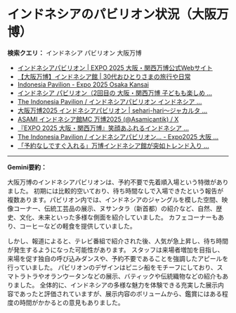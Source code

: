 # インドネシアのパビリオン状況（大阪万博）

**検索クエリ：** インドネシア パビリオン 大阪万博

- [インドネシアパビリオン | EXPO 2025 大阪・関西万博公式Webサイト](https://www.expo2025.or.jp/official-participant/indonesia/)
- [【大阪万博】インドネシア館 | 30代おひとりさまの旅行や日常](https://ameblo.jp/yrk0327/entry-12902904410.html)
- [Indonesia Pavilion - Expo 2025 Osaka Kansai](https://expo2025indonesia.id/)
- [インドネシア パビリオン（2回目の 大阪・関西万博 子どもも楽しめ ...](https://ameblo.jp/syenron1/entry-12908365440.html)
- [The Indonesia Pavilion / インドネシアパビリオン インドネシア ...](https://www.instagram.com/p/C6s6GRiu_ZW/)
- [大阪万博2025 インドネシアパビリオン | sehari-hari～ジャカルタ ...](https://ameblo.jp/eriko-spis-mix/entry-12923017773.html)
- [ASAMI インドネシア館MC 万博2025 (@Asamicantik) / X](https://x.com/asamicantik)
- [『EXPO 2025 大阪・関西万博』笑顔あふれるインドネシア ...](https://note.com/yamada_tourist/n/n27bea8822b97)
- [The Indonesia Pavilion / インドネシアパビリオン... - Expo2025 大阪 ...](https://www.facebook.com/expo2025japan/posts/-the-indonesia-pavilion-%E3%82%A4%E3%83%B3%E3%83%89%E3%83%8D%E3%82%B7%E3%82%A2%E3%83%91%E3%83%93%E3%83%AA%E3%82%AA%E3%83%B3%E3%82%A4%E3%83%B3%E3%83%89%E3%83%8D%E3%82%B7%E3%82%A2%E3%83%91%E3%83%93%E3%83%AA%E3%82%AA%E3%83%B3%E3%81%AF%E8%B1%8A%E3%81%8B%E3%81%AA%E5%8F%AF%E8%83%BD%E6%80%A7%E3%81%A8%E6%98%8E%E3%82%8B%E3%81%84%E6%98%8E%E6%97%A5%E3%81%B8%E3%81%AE%E5%B8%8C%E6%9C%9B%E3%82%92%E7%A7%98%E3%82%81%E3%81%9F%E5%9B%BD%E3%81%A8%E3%81%97%E3%81%A6%E3%81%A0%E3%81%91%E3%81%A7%E3%81%AA%E3%81%8F%E4%B8%96%E7%95%8C%E3%81%AE%E8%AA%BF/748797680759236/)
- [「予約なしですぐ入れる」万博インドネシア館が突如トレンド入り ...](https://news.yahoo.co.jp/articles/5ac41a84985753620ac4aabaae90943de3cb4c7f)


---

**Gemini要約：**

大阪万博のインドネシアパビリオンは、予約不要で先着順入場という特徴がありました。  初期には比較的空いており、待ち時間なしで入場できたという報告が複数あります。パビリオン内では、インドネシアのジャングルを模した空間、映像コーナー、伝統工芸品の展示、ヌサンタラ（新首都）の紹介など、自然、歴史、文化、未来といった多様な側面を紹介していました。  カフェコーナーもあり、コーヒーなどの軽食を提供していました。

しかし、報道によると、テレビ番組で紹介された後、人気が急上昇し、待ち時間が発生するようになった可能性があります。  スタッフは来場者増加を目指し、来場を促す独自の呼び込みダンスや、予約不要であることを強調したアピールを行っていました。  パビリオンのデザインはピニシ船をモチーフにしており、スマトラトラやオランウータンなどの展示、バティックや伝統織物などの紹介もありました。  全体的に、インドネシアの多様な魅力を体験できる充実した展示内容であったと評価されていますが、展示内容のボリュームから、鑑賞にはある程度の時間がかかるとの意見もありました。

